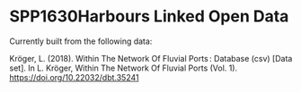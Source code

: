 # SPP1630Harbours Linked Open Data
  
Currently built from the following data: 
   
Kröger, L. (2018). Within The Network Of Fluvial Ports : Database (csv) [Data set]. In L. Kröger, Within The Network Of Fluvial Ports (Vol. 1). https://doi.org/10.22032/dbt.35241
